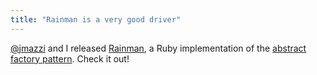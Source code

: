 ```yaml
---
title: "Rainman is a very good driver"
---
```


[@jmazzi](https://github.com/jmazzi) and I released
[Rainman](https://github.com/site5/rainman), a Ruby implementation of the
[abstract factory
pattern](http://en.wikipedia.org/wiki/Abstract_factory_pattern). Check it out!
